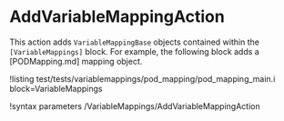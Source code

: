 # AddVariableMappingAction

This action adds `VariableMappingBase` objects contained within the `[VariableMappings]` block. For example,
the following block adds a [PODMapping.md] mapping object.

!listing test/tests/variablemappings/pod_mapping/pod_mapping_main.i block=VariableMappings

!syntax parameters /VariableMappings/AddVariableMappingAction
